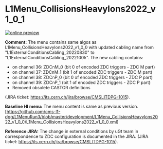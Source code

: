 # L1Menu_CollisionsHeavyIons2022_v1_0_1

[![online preview](https://img.shields.io/badge/Online%20preview-click%20here-blue)](https://htmlpreview.github.io/?https://github.com/cms-l1-dpg/L1MenuRun3/blob/master/development/L1Menu_CollisionsHeavyIons2022_v1_0_1/L1Menu_CollisionsHeavyIons2022_v1_0_1.html)

**Comment:** The menu contains same algos as L1Menu_CollisionsHeavyIons2022_v1_0_0 with updated cabling name from "L1ExternalConditionsCabling_20220830" to "L1ExternalConditionsCabling_20221005".
The new cabling contains:
- on channel 36: ZDCnM_0 (bit 0 of encoded ZDC triggers - ZDC M part)
- on channel 37: ZDCnM_1 (bit 1 of encoded ZDC triggers - ZDC M part)
- on channel 38: ZDCnP_0 (bit 0 of encoded ZDC triggers - ZDC P part)
- on channel 39: ZDCnP_1 (bit 1 of encoded ZDC triggers - ZDC P part)
- Removed obsolete CASTOR definitions

(JIRA ticket: https://its.cern.ch/jira/browse/CMSLITDPG-1015).


**Baseline HI menu:** The menu content is same as previous version. [https://github.com/cms-l1-dpg/L1MenuRun3/blob/master/development/L1Menu_CollisionsHeavyIons2022_v1_0_0/L1Menu_CollisionsHeavyIons2022_v1_0_0.xml] 

**Reference JIRA:** The change in external conditions by uGt team in correspondence to ZDC configuration is documented in the JIRA. (JIRA ticket: https://its.cern.ch/jira/browse/CMSLITDPG-1015).
